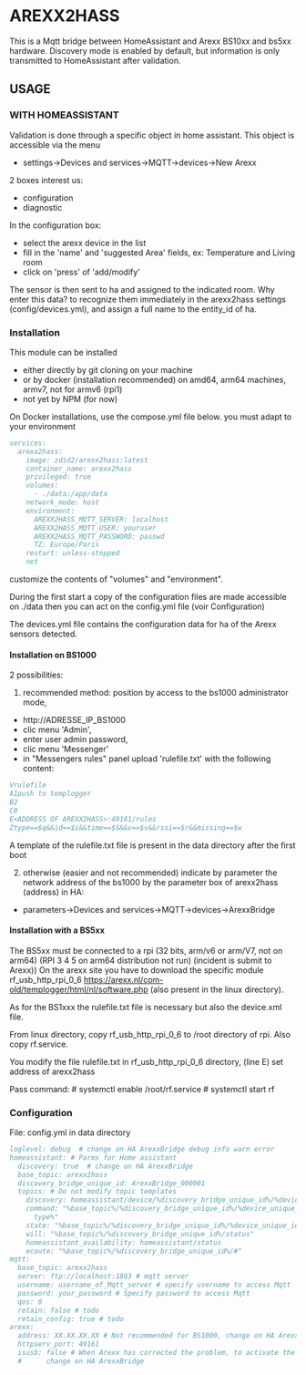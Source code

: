 # AREXX2HASS

This is a Mqtt bridge between HomeAssistant and Arexx BS10xx and bs5xx hardware.
Discovery mode is enabled by default, but information is only transmitted to HomeAssistant after validation.

## USAGE 
### WITH HOMEASSISTANT
Validation is done through a specific object in home assistant.
This object is accessible via the menu
 - settings->Devices and services->MQTT->devices->New Arexx

2 boxes interest us:
- configuration
- diagnostic
  
In the configuration box:
- select the arexx device in the list
- fill in the 'name' and 'suggested Area' fields, ex: Temperature and Living room
- click on 'press' of 'add/modify'

The sensor is then sent to ha and assigned to the indicated room.
Why enter this data? to recognize them immediately in the arexx2hass settings (config/devices.yml), and assign a full name to the entity_id of ha.

### Installation
This module can be installed
- either directly by git cloning on your machine
- or by docker (installation recommended) on amd64, arm64 machines, armv7, not for armv6 (rpi1) 
- not yet by NPM (for now)

On Docker installations, use the compose.yml file below. you must adapt to your environment
```bibtex
services:
  arexx2hass:
    image: zdid2/arexx2hass:latest
    container_name: arexx2hass
    privileged: true
    volumes:
      - ./data:/app/data
    network_mode: host
    environment:
      AREXX2HASS_MQTT_SERVER: localhost
      AREXX2HASS_MQTT_USER: youruser
      AREXX2HASS_MQTT_PASSWORD: passwd
      TZ: Europe/Paris
    restart: unless-stopped
    net
```
customize the contents of "volumes" and "environment".

During the first start a copy of the configuration files are made accessible on ./data
then you can act on the config.yml file (voir Configuration)
 
The devices.yml file contains the configuration data for ha of the Arexx sensors detected.

#### Installation on BS1000
2 possibilities:
1) recommended method: position by access to the bs1000 administrator mode,
- http://ADRESSE_IP_BS1000
- clic menu 'Admin',
- enter user admin password,
- clic menu 'Messenger'
- in "Messengers rules" panel upload 'rulefile.txt' with the following content:
```bibtex
Vrulefile
A1push to templogger
B2
C0
E<ADDRESS OF AREXX2HASS>:49161/rules
Ztype==$q&&id==$i&&time==$S&&v==$v&&rssi==$r&&missing==$w
```
A template of the rulefile.txt file is present in the data directory after the first boot

2) otherwise (easier and not recommended) indicate by parameter the network address of the bs1000 by the parameter box of arexx2hass (address) in HA:
- parameters->Devices and services->MQTT->devices->ArexxBridge

#### Installation with a BS5xx
The BS5xx must be connected to a rpi (32 bits, arm/v6 or arm/V7, not on arm64) (RPI 3 4 5 on arm64 distribution not run) (incident is submit to Arexx))
On the arexx site you have to download the specific module rf_usb_http_rpi_0_6 https://arexx.nl/com-old/templogger/html/nl/software.php (also present in the linux directory). 

As for the BS1xxx the rulefile.txt file is necessary but also the device.xml file.

From linux directory, copy rf_usb_http_rpi_0_6 to /root directory of rpi.
Also copy rf.service.

You modify the file rulefile.txt in rf_usb_http_rpi_0_6 directory, (line E) set address of arexx2hass 

Pass command:
\# systemctl enable /root/rf.service
\# systemctl start rf 


### Configuration
File: config.yml in data directory
```bibtex
loglevel: debug  # change on HA ArexxBridge debug info warn error 
homeassistant: # Parms for Home assistant 
  discovery: true  # change on HA ArexxBridge 
  base_topic: arexx2hass
  discovery_bridge_unique_id: ArexxBridge_000001 
  topics: # Do not modify topic templates
    discovery: homeassistant/device/%discovery_bridge_unique_id%/%device_unique_id%/config
    command: "%base_topic%/%discovery_bridge_unique_id%/%device_unique_id%/%command\
      type%"
    state: "%base_topic%/%discovery_bridge_unique_id%/%device_unique_id%/state"
    will: "%base_topic%/%discovery_bridge_unique_id%/status"
    homeassistant_availability: homeassistant/status
    ecoute: "%base_topic%/%discovery_bridge_unique_id%/#"
mqtt:
  base_topic: arexx2hass
  server: ftp://localhost:1883 # mqtt server
  username: username_of_Mqtt_server # specify username to access Mqtt
  password: your_password # Specify password to access Mqtt
  qos: 0
  retain: false # todo
  retain_config: true # todo
arexx:
  address: XX.XX.XX.XX # Not recommended for BS1000, change on HA ArexxBridge 
  httpserv_port: 49161
  isusb: false # When Arexx has corrected the problem, to activate the BS5xx directly on the same machine
  #      change on HA ArexxBridge 
  
```

